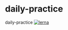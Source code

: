 # daily-practice
daily-practice
[![lerna](https://img.shields.io/badge/maintained%20with-lerna-cc00ff.svg)](https://lerna.js.org/)